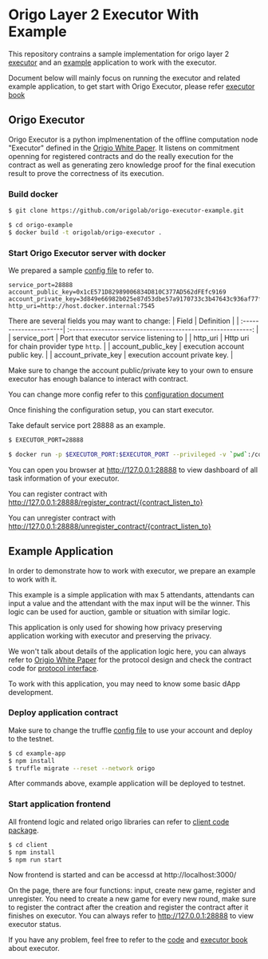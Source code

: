 # Origo Layer 2 Executor With Example
This repository contrains a sample implementation for origo layer 2 [executor](./origo-executor) and an [example](./example-app) application to work with the executor.

Document below will mainly focus on running the executor and related example application, to get start with Origo Executor, please refer [executor book](./origo-executor/executor_book/src/SUMMARY.md)

## Origo Executor
Origo Executor is a python implmenentation of the offline computation node "Executor" defined in the [Origio White Paper](https://origo.network/whitepaper). It listens on commitment openning for registered contracts and do the really execution for the contract as well as generating zero knowledge proof for the final execution result to prove the correctness of its execution.

### Build docker
```bash
$ git clone https://github.com/origolab/origo-executor-example.git
```
```bash
$ cd origo-example
$ docker build -t origolab/origo-executor .
```

### Start Origo Executor server with docker
We prepared a sample [config file](./origo-executor/executor.config) to refer to.
```
service_port=28888
account_public_key=0x1cE571D82989006834D810C377AD562dFEfc9169
account_private_key=3d849e66982b025e87d53dbe57a9170733c3b47643c936af77fcd045a3ac0fea
http_uri=http://host.docker.internal:7545
```

There are several fields you may want to change:
| Field                  | Definition                                                  |
| :----------------------| :---------------------------------------------------------: |
| service_port           | Port that executor service listening to                     |
| http_uri               | Http uri for chain provider type `http`.                    |
| account_public_key     | execution account public key.                               |
| account_private_key    | execution account private key.                              |

Make sure to change the account public/private key to your own to ensure executor has enough balance to interact with contract.

You can change more config refer to this [configuration document](./origo-executor/executor_book/src/gettingstarted/configuration.md)

Once finishing the configuration setup, you can start executor.

Take default service port 28888 as an example.
```bash
$ EXECUTOR_PORT=28888
```
```bash
$ docker run -p $EXECUTOR_PORT:$EXECUTOR_PORT --privileged -v `pwd`:/config -ti origolab/origo-executor ./executor_service/run_executor_service.py --config-file=/config/executor.config
```
You can open you browser at http://127.0.0.1:28888 to view dashboard of all task information of your executor.

You can register contract with http://127.0.0.1:28888/register_contract/{contract_listen_to}

You can unregister contract with http://127.0.0.1:28888/unregister_contract/{contract_listen_to}

## Example Application
In order to demonstrate how to work with executor, we prepare an example to work with it.

This example is a simple application with max 5 attendants, attendants can input a value and the attendant with the max input will be the winner. This logic can be used for auction, gamble or situation with similar logic.

This application is only used for showing how privacy preserving application working with executor and preserving the privacy.

We won't talk about details of the application logic here, you can always refer to [Origio White Paper](https://origo.network/whitepaper) for the protocol design and check the contract code for [protocol interface](./example-app/contracts/Auction.sol).

To work with this application, you may need to know some basic dApp development.

### Deploy application contract
Make sure to change the truffle [config file](./example-app/truffle.js) to use your account and deploy to the testnet.
```bash
$ cd example-app
$ npm install
$ truffle migrate --reset --network origo
```
After commands above, example application will be deployed to testnet.

### Start application frontend
All frontend logic and related origo libraries can refer to [client code package](./example-app/client).
```bash
$ cd client
$ npm install
$ npm run start
```
Now frontend is started and can be accessd at http://localhost:3000/

On the page, there are four functions: input, create new game, register and unregister. You need to create a new game for every new round, make sure to register the contract after the creation and register the contract after it finishes on executor. You can always refer to http://127.0.0.1:28888 to view executor status.

If you have any problem, feel free to refer to the [code](./origo-executor/executor) and [executor book](./origo-executor/executor_book/src/SUMMARY.md) about executor.